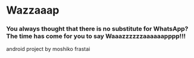 # Wazzaaap

### You always thought that there is no substitute for WhatsApp? The time has come for you to say Waaazzzzzzaaaaaapppp!!!

android project by moshiko frastai
